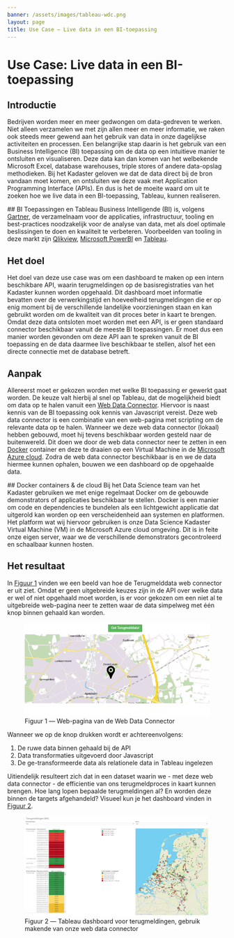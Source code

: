 ```yaml
---
banner: /assets/images/tableau-wdc.png
layout: page
title: Use Case ― Live data in een BI-toepassing
---
```

# Use Case: Live data in een BI-toepassing

## Introductie
Bedrijven worden meer en meer gedwongen om data-gedreven te werken. Niet alleen verzamelen we met zijn allen meer en meer informatie, we raken ook steeds meer gewend aan het gebruik van data in onze 
dagelijkse activiteiten en processen. Een belangrijke stap daarin is het gebruik van een Business Intelligence (BI) toepassing om de data op een intuitieve manier te ontsluiten en visualiseren. 
Deze data kan dan komen van het welbekende Microsoft Excel, database warehouses, triple stores of andere data-opslag methodieken. Bij het Kadaster geloven we dat de data direct bij de bron vandaan moet komen, 
en ontsluiten we deze vaak met Application Programming Interface (APIs). En dus is het de moeite waard om uit te zoeken hoe we live data in een BI-toepassing, Tableau, kunnen realiseren.

<div class="textbox" markdown="1">
## BI Toepassingen en Tableau
Business Intelligende (BI) is, volgens <a href="https://www.gartner.com/it-glossary/business-intelligence-bi/">Gartner</a>, de verzamelnaam voor de applicaties, infrastructuur, tooling en best-practices noodzakelijk voor de analyse van data, met als doel optimale beslissingen te doen en kwaliteit te verbeteren.
Voorbeelden van tooling in deze markt zijn <a href="https://www.qlik.com/us">Qlikview</a>, <a href="https://powerbi.microsoft.com/en-us/">Microsoft PowerBI</a> en <a href="https://www.tableau.com/">Tableau</a>. 
</div>


## Het doel
Het doel van deze use case was om een dashboard te maken op een intern beschikbare API, waarin terugmeldingen op de basisregistraties van het Kadaster kunnen worden opgehaald. Dit dashboard moet informatie bevatten
over de verwerkingstijd en hoeveelheid terugmeldingen die er op enig moment bij de verschillende landelijke voorzieningen staan en kan gebruikt worden om de kwaliteit van dit proces beter in kaart te brengen. 
Omdat deze data ontsloten moet worden met een API, is er geen standaard connector beschikbaar vanuit de meeste BI toepassingen. Er moet dus een manier worden gevonden om deze API aan te spreken vanuit de BI toepassing en de data 
daarmee live beschikbaar te stellen, alsof het een directe connectie met de database betreft.

## Aanpak
Allereerst moet er gekozen worden met welke BI toepassing er gewerkt gaat worden. De keuze valt hierbij al snel op Tableau, dat de mogelijkheid biedt om data op te halen vanuit een <a href="https://help.tableau.com/current/pro/desktop/en-gb/examples_web_data_connector.htm">Web Data Connector</a>. 
Hiervoor is naast kennis van de BI toepassing ook kennis van Javascript vereist. Deze web data connector is een combinatie van een web-pagina met scripting om de relevante data op te halen. 
Wanneer we deze web data connector (lokaal) hebben gebouwd, moet hij tevens beschikbaar worden gesteld naar de buitenwereld. Dit doen we door de web data connector neer te zetten in een <a href="https://www.docker.com/">Docker</a> container en deze te draaien op 
een Virtual Machine in de <a href = "https://azure.microsoft.com/en-us/">Microsoft Azure cloud</a>. Zodra de web data connector beschikbaar is en we de data hiermee kunnen ophalen, bouwen we een dashboard op de opgehaalde data. 

<div class="textbox" markdown="1">
## Docker containers & de cloud
Bij het Data Science team van het Kadaster gebruiken we met enige regelmaat Docker om de gebouwde demonstrators of applicaties beschikbaar te stellen. Docker is een manier om code en dependencies te bundelen als een 
lichtgewicht applicatie dat uitgerold kan worden op een verscheidenheid aan systemen en platformen. Het platform wat wij hiervoor gebruiken is onze Data Science Kadaster Virtual Machine (VM) in de Microsoft Azure cloud omgeving.
Dit is in feite onze eigen server, waar we de verschillende demonstrators gecontroleerd en schaalbaar kunnen hosten. 
</div>

## Het resultaat
In [Figuur 1](#figuur-1) vinden we een beeld van hoe de Terugmelddata web connector er uit ziet. Omdat er geen uitgebreide keuzes zijn in de API over welke data er wel of niet opgehaald moet worden, is er 
voor gekozen om een niet al te uitgebreide web-pagina neer te zetten waar de data simpelweg met één knop binnen gehaald kan worden. 
<figure id="figuur-1">
  <a href="/assets/images/terugmeld-wdc.png">
    <img src="/assets/images/terugmeld-wdc.png">
  </a>
  <figcaption>
    Figuur 1 ― Web-pagina van de Web Data Connector
  </figcaption>
</figure>

Wanneer we op de knop drukken wordt er achtereenvolgens:
<ol>
  <li> De ruwe data binnen gehaald bij de API </li>
  <li> Data transformaties uitgevoerd door Javascript </li>  
  <li> De ge-transformeerde data als relationele data in Tableau ingelezen </li>
</ol>

Uitiendelijk resulteert zich dat in een dataset waarin we - met deze web data connector - de efficientie van ons terugmeldproces in kaart kunnen brengen. Hoe lang lopen bepaalde terugmeldingen al? En worden deze binnen de 
targets afgehandeld? Visueel kun je het dashboard vinden in [Figuur 2](#figuur-2).
<figure id="figuur-1">
  <a href="/assets/images/livedatadashboard.png">
    <img src="/assets/images/livedatadashboard.png">
  </a>
  <figcaption>
    Figuur 2 ― Tableau dashboard voor terugmeldingen, gebruik makende van onze web data connector
  </figcaption>
</figure>


